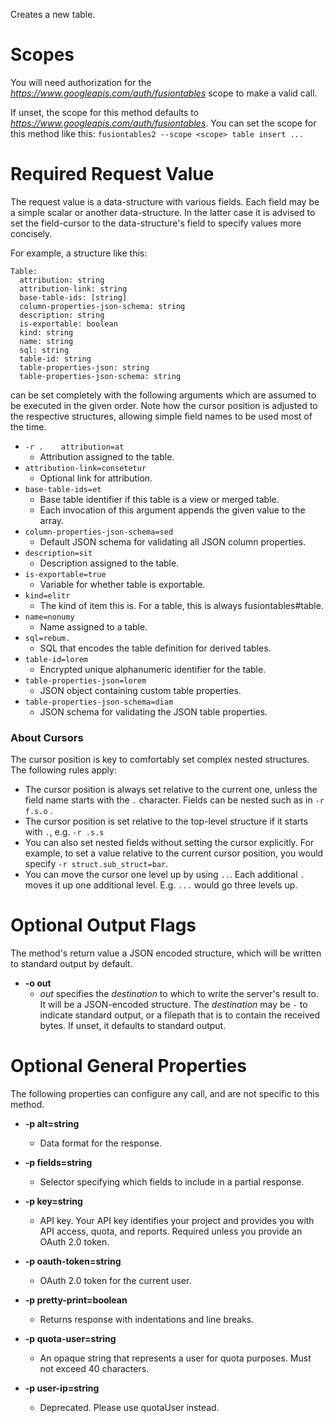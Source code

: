 Creates a new table.
# Scopes

You will need authorization for the *https://www.googleapis.com/auth/fusiontables* scope to make a valid call.

If unset, the scope for this method defaults to *https://www.googleapis.com/auth/fusiontables*.
You can set the scope for this method like this: `fusiontables2 --scope <scope> table insert ...`
# Required Request Value

The request value is a data-structure with various fields. Each field may be a simple scalar or another data-structure.
In the latter case it is advised to set the field-cursor to the data-structure's field to specify values more concisely.

For example, a structure like this:
```
Table:
  attribution: string
  attribution-link: string
  base-table-ids: [string]
  column-properties-json-schema: string
  description: string
  is-exportable: boolean
  kind: string
  name: string
  sql: string
  table-id: string
  table-properties-json: string
  table-properties-json-schema: string

```

can be set completely with the following arguments which are assumed to be executed in the given order. Note how the cursor position is adjusted to the respective structures, allowing simple field names to be used most of the time.

* `-r .    attribution=at`
    - Attribution assigned to the table.
* `attribution-link=consetetur`
    - Optional link for attribution.
* `base-table-ids=et`
    - Base table identifier if this table is a view or merged table.
    - Each invocation of this argument appends the given value to the array.
* `column-properties-json-schema=sed`
    - Default JSON schema for validating all JSON column properties.
* `description=sit`
    - Description assigned to the table.
* `is-exportable=true`
    - Variable for whether table is exportable.
* `kind=elitr`
    - The kind of item this is. For a table, this is always fusiontables#table.
* `name=nonumy`
    - Name assigned to a table.
* `sql=rebum.`
    - SQL that encodes the table definition for derived tables.
* `table-id=lorem`
    - Encrypted unique alphanumeric identifier for the table.
* `table-properties-json=lorem`
    - JSON object containing custom table properties.
* `table-properties-json-schema=diam`
    - JSON schema for validating the JSON table properties.


### About Cursors

The cursor position is key to comfortably set complex nested structures. The following rules apply:

* The cursor position is always set relative to the current one, unless the field name starts with the `.` character. Fields can be nested such as in `-r f.s.o` .
* The cursor position is set relative to the top-level structure if it starts with `.`, e.g. `-r .s.s`
* You can also set nested fields without setting the cursor explicitly. For example, to set a value relative to the current cursor position, you would specify `-r struct.sub_struct=bar`.
* You can move the cursor one level up by using `..`. Each additional `.` moves it up one additional level. E.g. `...` would go three levels up.


# Optional Output Flags

The method's return value a JSON encoded structure, which will be written to standard output by default.

* **-o out**
    - *out* specifies the *destination* to which to write the server's result to.
      It will be a JSON-encoded structure.
      The *destination* may be `-` to indicate standard output, or a filepath that is to contain the received bytes.
      If unset, it defaults to standard output.
# Optional General Properties

The following properties can configure any call, and are not specific to this method.

* **-p alt=string**
    - Data format for the response.

* **-p fields=string**
    - Selector specifying which fields to include in a partial response.

* **-p key=string**
    - API key. Your API key identifies your project and provides you with API access, quota, and reports. Required unless you provide an OAuth 2.0 token.

* **-p oauth-token=string**
    - OAuth 2.0 token for the current user.

* **-p pretty-print=boolean**
    - Returns response with indentations and line breaks.

* **-p quota-user=string**
    - An opaque string that represents a user for quota purposes. Must not exceed 40 characters.

* **-p user-ip=string**
    - Deprecated. Please use quotaUser instead.
